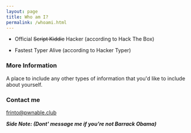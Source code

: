 ```yaml
---
layout: page
title: Who am I?
permalink: /whoami.html
---
```


* Official ~~Script Kiddie~~ Hacker (according to Hack The Box)

<script src="https://www.hackthebox.eu/badge/14037"></script>

* Fastest Typer Alive (according to Hacker Typer)

### More Information

A place to include any other types of information that you'd like to include about yourself.

### Contact me

[frinto@pwnable.club](mailto:frinto@pwnable.club)

***Side Note: (Dont' message me if you're not Barrack Obama)***
